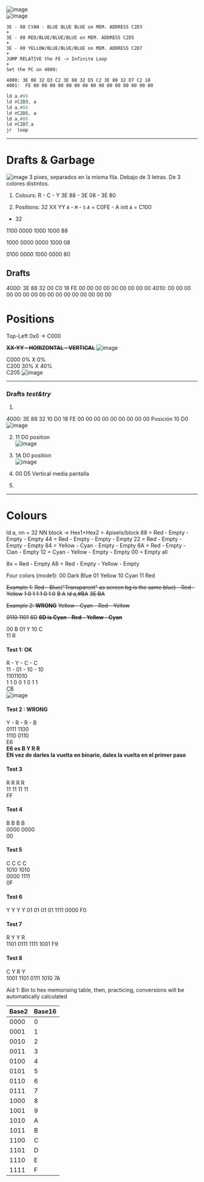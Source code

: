 ![image](https://github.com/user-attachments/assets/1737d72c-532f-40b1-bf65-e15c5c62783d)  
![image](https://github.com/user-attachments/assets/4fec4339-8ccc-45e3-a5bd-3159e77b1d65)



```text
3E - 08 CYAN - BLUE BLUE BLUE on MEM. ADDRESS C2D3
+
3E - 88 RED/BLUE/BLUE/BLUE on MEM. ADDRESS C2D5
+
3E - 80 YELLOW/BLUE/BLUE/BLUE on MEM. ADDRESS C2D7
+
JUMP RELATIVE the FE -> Infinite Loop
+
Set the PC on 4000:

```
```hex
4000: 3E 08 32 D3 C2 3E 88 32 D5 C2 3E 80 32 D7 C2 18
4001:  FE 00 00 00 00 00 00 00 00 00 00 00 00 00 00 00
```

```asm
ld a,#08
ld #C2D3, a
ld a,#88
ld #C2D5, a
ld a,#80
ld #C2D7,a
jr  loop
```

***
# Drafts & Garbage
![image](https://github.com/user-attachments/assets/79e09eab-ef88-47b1-b880-d78311ea1401)
    3 pixes,  separados en la misma fila.
    Debajo de 3 letras.
    De 3 colores distintos.

1. Colours:    R - C - Y
3E 88 - 3E 08 - 3E 80

2. Positions:    32 XX YY
`A` - `M`  - `S`
`A` = C0FE - A init
`A` = C100

- 32 


1100 0000
1000 1000
88

1000 0000
0000 1000
08

0100 0000
1000 0000
80


## Drafts
4000:  3E 88 32 00 C0 18 FE 00 00 00 00 00 00 00 00 00
4010:  00 00 00 00 00 00 00 00 00 00 00 00 00 00 00 00

# Positions
Top-Left 0x0 ->    C000  

~~**XX-YY - HORIZONTAL - VERTICAL**~~
![image](https://github.com/user-attachments/assets/65d64634-2f00-4ace-a56a-3fe543542735)  

C000 0% X 0%  
C200 30% X 40%  
C205 
![image](https://github.com/user-attachments/assets/db8de0ec-9dd6-43f5-b780-4a9666c75ae6)

***
### Drafts *test&try*
1. 
4000:  3E 88 32 10 D0 18 FE 00 00 00 00 00 00 00 00 00
Posición 10 D0 
![image](https://github.com/user-attachments/assets/ddb2f250-8635-4be8-bbbf-48cdaed3ee91)  

2.  11 D0 position  
![image](https://github.com/user-attachments/assets/6bb58126-27da-4974-9f6a-aaa0881e4fe8)  

3.  1A D0 position  
![image](https://github.com/user-attachments/assets/cb5b57a9-c63c-4d69-a65b-41794df13f6f)  

4. 00 D5 Vertical media pantalla
5. 
***

# Colours
ld a, nn = 32
NN block -> Hex1+Hex2 = 4pixels/block
88 = Red - Empty - Empty - Empty
44 = Red - Empty - Empty - Empty
22 = Red - Empty - Empty - Empty
84 = Yellow - Cyan - Empty - Empty
8A = Red - Empty - Cian - Empty
12 = Cyan - Yellow - Empty - Empty
00 = Empty all



8x = Red - Empty
A8 = Red - Empty - Yellow - Empty


Four colors (mode1):
00 	Dark Blue
01 	Yellow
10 	Cyan
11 	Red

~~Example 1:~~
~~Red - Blue("Transparent" as screen bg is the same blue) - Red - Yellow~~
~~1 0 1 1  1 0 1 0~~
~~B A~~
~~ld a,#BA~~
~~3E BA~~

~~Example 2: **WRONG**~~
~~Yellow - Cyan - Red - Yellow~~

~~0110 1101~~
~~6D~~
 ~~**6D is Cyan - Red - Yellow - Cyan**~~

 00    B
 01    Y
 10    C    
 11    R

#### Test 1: **OK**

R - Y - C - C  
11 - 01 - 10 - 10  
11011010  
1 1 0 0   1 0 1 1  
CB  
![image](https://github.com/user-attachments/assets/cb2e19d7-35ff-4802-a3ea-4264dab30254)  


#### Test 2  : **WRONG**
Y - R - R - B  
0111 1100  
1110   0110  
E6  
**E6 es B Y R R**  
**EN vez de darles la vuelta en binario, dales la vuelta en el primer paso**  


#### Test 3
R R R R    
11 11 11 11  
FF  

#### Test 4
B B B B  
0000 0000  
00  

#### Test 5
C C C C  
1010 1010  
0000    1111  
0F  

#### Test 6
Y Y Y Y
01 01 01 01
1111    0000
F0

#### Test 7
R Y Y R  
1101 0111
1111    1001
F9

#### Test 8 
C Y R Y  
1001 1101
0111 1010
7A



Aid 1: Bin to hex memorising table, then, practicing, conversions will be automatically calculated

| Base2  | Base16 |
|-----------|-------------|
| 0000      | 0           |
| 0001      | 1           |
| 0010      | 2           |
| 0011      | 3           |
| 0100      | 4           |
| 0101      | 5           |
| 0110      | 6           |
| 0111      | 7           |
| 1000      | 8           |
| 1001      | 9           |
| 1010      | A           |
| 1011      | B           |
| 1100      | C           |
| 1101      | D           |
| 1110      | E           |
| 1111      | F           |


